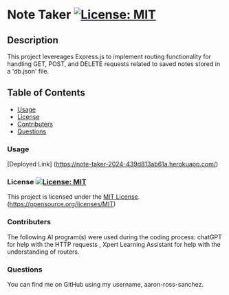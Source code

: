  # Note Taker [![License: MIT](https://img.shields.io/badge/License-MIT-yellow.svg)](https://opensource.org/licenses/MIT)

## Description

This project levereages Express.js to implement routing functionality for handling GET, POST, and DELETE requests related to saved notes stored in a 'db.json' file.

## Table of Contents

  - [Usage](#usage)
  - [License](#license)
  - [Contributers](#contributers)
  - [Questions](#questions)

<a id="usage"></a>
    
### Usage
    
[Deployed Link] (https://note-taker-2024-439d813ab61a.herokuapp.com/)

<a id="license"></a>
    
### License [![License: MIT](https://img.shields.io/badge/License-MIT-yellow.svg)](https://opensource.org/licenses/MIT)
    
This project is licensed under the [MIT License](https://opensource.org/licenses/MIT).(https://opensource.org/licenses/MIT)

<a id="contributers"></a>
    
### Contributers

The following AI program(s) were used during the coding process: chatGPT for help with the HTTP requests , Xpert Learning Assistant for help with the understanding of routers.

<a id="questions"></a>
    
### Questions
    
You can find me on GitHub using my username, aaron-ross-sanchez.